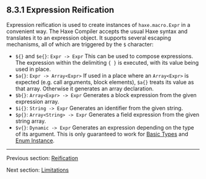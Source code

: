 ## 8.3.1 Expression Reification

Expression reification is used to create instances of `haxe.macro.Expr` in a convenient way. The Haxe Compiler accepts the usual Haxe syntax and translates it to an expression object. It supports several escaping mechanisms, all of which are triggered by the `$` character:



* `${}` and `$e{}`: `Expr -> Expr` This can be used to compose expressions. The expression within the delimiting `{ }` is executed, with its value being used in place.
* `$a{}`: `Expr -> Array<Expr>` If used in a place where an `Array<Expr>` is expected (e.g. call arguments, block elements), `$a{}` treats its value as that array. Otherwise it generates an array declaration.
* `$b{}`: `Array<Expr> -> Expr` Generates a block expression from the given expression array.
* `$i{}`: `String -> Expr` Generates an identifier from the given string.
* `$p{}`: `Array<String> -> Expr` Generates a field expression from the given string array.
* `$v{}`: `Dynamic -> Expr` Generates an expression depending on the type of its argument. This is only guaranteed to work for [Basic Types](https://github.com/Simn/HaxeManual/tree/master/md/manual/2.1-Basic_Types.md) and [Enum Instance](https://github.com/Simn/HaxeManual/tree/master/md/manual/2.4-Enum_Instance.md).

---

Previous section: [Reification](https://github.com/Simn/HaxeManual/tree/master/md/manual/8.3-Reification.md)

Next section: [Limitations](https://github.com/Simn/HaxeManual/tree/master/md/manual/8.6-Limitations.md)